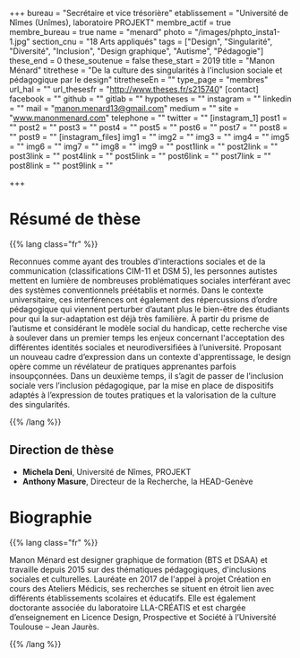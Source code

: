 +++
bureau = "Secrétaire et vice trésorière"
etablissement = "Université de Nîmes (Unîmes), laboratoire PROJEKT"
membre_actif = true
membre_bureau = true
name = "menard"
photo = "/images/phpto_insta1-1.jpg"
section_cnu = "18 Arts appliqués"
tags = ["Design", "Singularité", "Diversité", "Inclusion", "Design graphique", "Autisme", "Pédagogie"]
these_end = 0
these_soutenue = false
these_start = 2019
title = "Manon Ménard"
titrethese = "De la culture des singularités à l'inclusion sociale et pédagogique par le design"
titretheseEn = ""
type_page = "membres"
url_hal = ""
url_thesesfr = "http://www.theses.fr/s215740"
[contact]
facebook = ""
github = ""
gitlab = ""
hypotheses = ""
instagram = ""
linkedin = ""
mail = "manon.menard13@gmail.com"
medium = ""
site = "www.manonmenard.com"
telephone = ""
twitter = ""
[instagram_1]
post1 = ""
post2 = ""
post3 = ""
post4 = ""
post5 = ""
post6 = ""
post7 = ""
post8 = ""
post9 = ""
[instagram_files]
img1 = ""
img2 = ""
img3 = ""
img4 = ""
img5 = ""
img6 = ""
img7 = ""
img8 = ""
img9 = ""
post1link = ""
post2link = ""
post3link = ""
post4link = ""
post5link = ""
post6link = ""
post7link = ""
post8link = ""
post9link = ""

+++
<!-- Supprimer les parties non remplies (supprimer les blocks de lang s'il n'y a pas deux langues). Tu es libre d'ajouter ce que tu veux à cette partie -->

# Résumé de thèse

{{% lang class="fr" %}}

Reconnues comme ayant des troubles d'interactions sociales et de la communication (classifications CIM-11 et DSM 5), les personnes autistes mettent en lumière de nombreuses problématiques sociales interférant avec des systèmes conventionnels préétablis et normés. Dans le contexte universitaire, ces interférences ont également des répercussions d’ordre pédagogique qui viennent perturber d’autant plus le bien-être des étudiants pour qui la sur-adaptation est déjà très familière. À partir du prisme de l’autisme et considérant le modèle social du handicap, cette recherche vise à soulever dans un premier temps les enjeux concernant l'acceptation des différentes identités sociales et neurodiversifiées à l’université. Proposant un nouveau cadre d’expression dans un contexte d'apprentissage, le design opère comme un révélateur de pratiques apprenantes parfois insoupçonnées. Dans un deuxième temps, il s’agit de passer de l’inclusion sociale vers l’inclusion pédagogique, par la mise en place de dispositifs adaptés à l’expression de toutes pratiques et la valorisation de la culture des singularités.

{{% /lang %}}

## Direction de thèse

* **Michela Deni**, Université de Nîmes, PROJEKT
* **Anthony Masure**, Directeur de la Recherche, la HEAD-Genève

# Biographie

{{% lang class="fr" %}}

Manon Ménard est designer graphique de formation (BTS et DSAA) et travaille depuis 2015 sur des thématiques pédagogiques, d'inclusions sociales et culturelles. Lauréate en 2017 de l'appel à projet Création en cours des Ateliers Médicis, ses recherches se situent en étroit lien avec différents établissements scolaires et éducatifs. Elle est également doctorante associée du laboratoire LLA-CRÉATIS et est chargée d’enseignement en Licence Design, Prospective et Société à l’Université Toulouse – Jean Jaurès. 

{{% /lang %}}
